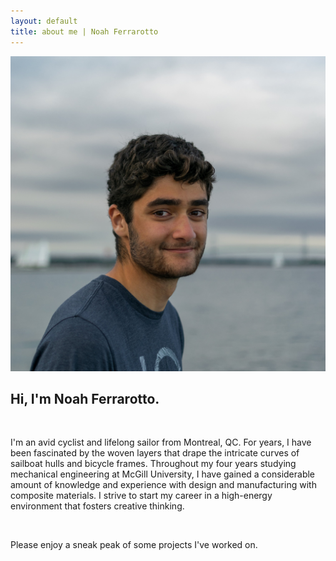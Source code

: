 ```yaml
---
layout: default
title: about me | Noah Ferrarotto
---
```


<div class="flex-container">
	<div class="flex-item" style="flex: 1 1 300px">
		<img src="profile.jpg" alt="profile" class="profile">
	</div>
	<div class="flex-item" style="flex: 2 1 800px">
		<h2>Hi, I'm Noah Ferrarotto.</h2>
		<br>
		<p>I'm an avid cyclist and lifelong sailor from Montreal, QC. For years, I have been fascinated by the woven layers that drape the intricate curves of sailboat hulls and bicycle frames. Throughout my four years studying mechanical engineering at McGill University, I have gained a considerable amount of knowledge and experience with design and manufacturing with composite materials. I strive to start my career in a high-energy environment that fosters creative thinking.</p>
		<br>
		<p>Please enjoy a sneak peak of some projects I've worked on.</p>
	</div>
</div>
